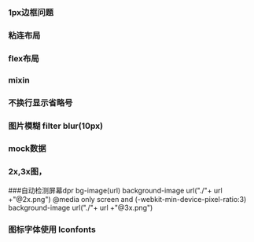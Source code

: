 ### 1px边框问题 
### 粘连布局  
### flex布局
### mixin 
### 不换行显示省略号
### 图片模糊 filter blur(10px)
### mock数据
### 2x,3x图， 
###自动检测屏幕dpr
    bg-image(url)
	  background-image url("./"+ url +"@2x.png")
	  @media only screen and (-webkit-min-device-pixel-ratio:3)
    	background-image url("./"+ url +"@3x.png")
### 图标字体使用 Iconfonts
